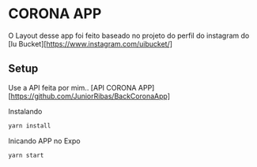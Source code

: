 # CORONA APP

O Layout desse app foi feito baseado no projeto do perfil do instagram do [Iu Bucket][https://www.instagram.com/uibucket/]


## Setup

Use a API feita por mim.. [API CORONA APP][https://github.com/JuniorRibas/BackCoronaApp]


Instalando 


```bash
yarn install
```
Inicando APP no Expo

```bash
yarn start
```






